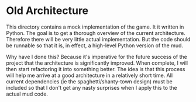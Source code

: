 # Old Architecture

This directory contains a mock implementation of the game.
It it written in Python. The goal is to get a thorough overview
of the current architecture. Therefore there will be very
little actual implementation. But the code should be runnable
so that it is, in effect, a high-level Python version of the
mud.

Why have I done this? Because it's imperative for the future
success of the project that the architecture is significantly
improved. When complete, I will then start refactoring it into
something better. The idea is that this process will help me
arrive at a good architecture in a relatively short time. All
current dependencies (ie the spaghetti/shanty-town design) must
be included so that I don't get any nasty surprises when I
apply this to the actual mud code.
